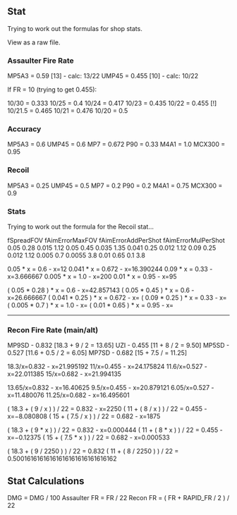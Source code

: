 ## Stat

Trying to work out the formulas for shop stats.

View as a raw file.

### Assaulter Fire Rate

MP5A3 = 0.59  [13] - calc: 13/22
UMP45 = 0.455 [10] - calc: 10/22

If FR = 10 (trying to get 0.455):

10/30 = 0.333
10/25 = 0.4
10/24   = 0.417
10/23   = 0.435
10/22   = 0.455 [!]
10/21.5 = 0.465
10/21   = 0.476
10/20   = 0.5

### Accuracy

MP5A3  = 0.6
UMP45  = 0.6
MP7    = 0.672
P90    = 0.33
M4A1   = 1.0
MCX300 = 0.95

### Recoil

MP5A3  = 0.25
UMP45  = 0.5
MP7    = 0.2
P90    = 0.2
M4A1   = 0.75
MCX300 = 0.9

### Stats

Trying to work out the formula for the Recoil stat...

fSpreadFOV	fAimErrorMaxFOV	fAimErrorAddPerShot	fAimErrorMulPerShot
0.05	0.28	0.015	1.12
0.05	0.45	0.035	1.35
0.041	0.25	0.012	1.12
0.09	0.25	0.012	1.12
0.005	0.7	    0.0055	3.8
0.01	0.65	0.1	    3.8

0.05  * x = 0.6   - x=12
0.041 * x = 0.672 - x=16.390244
0.09  * x = 0.33  - x=3.666667
0.005 * x =  1.0  - x=200
0.01  * x = 0.95  - x=95

( 0.05  * 0.28 ) * x = 0.6   - x=42.857143
( 0.05  * 0.45 ) * x = 0.6   - x=26.666667
( 0.041 * 0.25 ) * x = 0.672 - x=
( 0.09  * 0.25 ) * x = 0.33  - x=
( 0.005 * 0.7  ) * x =  1.0  - x=
( 0.01  * 0.65 ) * x = 0.95  - x=


---

### Recon Fire Rate (main/alt)

MP9SD - 0.832 [18.3 + 9   / 2 = 13.65]
UZI   - 0.455 [11   + 8   / 2 =  9.50]
MP5SD - 0.527 [11.6 + 0.5 / 2 =  6.05]
MP7SD - 0.682 [15   + 7.5 /   = 11.25]


18.3/x=0.832 - x=21.995192
  11/x=0.455 - x=24.175824
11.6/x=0.527 - x=22.011385
  15/x=0.682 - x=21.994135

13.65/x=0.832 - x=16.40625
  9.5/x=0.455 - x=20.879121
 6.05/x=0.527 - x=11.480076
11.25/x=0.682 - x=16.495601

( 18.3 + ( 9   / x ) ) / 22 = 0.832  - x=2250
( 11   + ( 8   / x ) ) / 22 = 0.455  - x=−8.080808
( 15   + ( 7.5 / x ) ) / 22 = 0.682  - x=1875

( 18.3 + ( 9   * x ) ) / 22 = 0.832  - x=0.000444
( 11   + ( 8   * x ) ) / 22 = 0.455  - x=−0.12375
( 15   + ( 7.5 * x ) ) / 22 = 0.682  - x=0.000533


( 18.3 + ( 9 / 2250 ) ) / 22 = 0.832
( 11   + ( 8 / 2250 ) ) / 22 = 0.50016161616161616161616161616162

## Stat Calculations

DMG          = DMG / 100
Assaulter FR = FR / 22
Recon FR     = ( FR + RAPID_FR / 2 ) / 22

